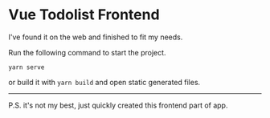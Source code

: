 # Vue Todolist Frontend

I've found it on the web and finished to fit my needs.

Run the following command to start the project.
```
yarn serve
```
or build it with ``` yarn build ``` and open static generated files.


-----
P.S. it's not my best, just quickly created this frontend part of app.
